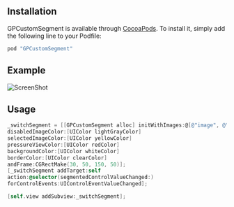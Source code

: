 
## Installation

GPCustomSegment is available through [CocoaPods](http://cocoapods.org). To install
it, simply add the following line to your Podfile:

```ruby
pod "GPCustomSegment"
```
## Example
![ScreenShot](https://raw.github.com/gprokopchuk/Screenshots/master/gpcustomsegment.png)

## Usage

```objective-c
_switchSegment = [[GPCustomSegment alloc] initWithImages:@[@"image", @"image",@"image"]
disabledImageColor:[UIColor lightGrayColor]
selectedImageColor:[UIColor yellowColor]
pressureViewColor:[UIColor redColor]
backgroundColor:[UIColor whiteColor]
borderColor:[UIColor clearColor]
andFrame:CGRectMake(30, 50, 150, 50)];
[_switchSegment addTarget:self
action:@selector(segmentedControlValueChanged:)
forControlEvents:UIControlEventValueChanged];

[self.view addSubview:_switchSegment];
```
